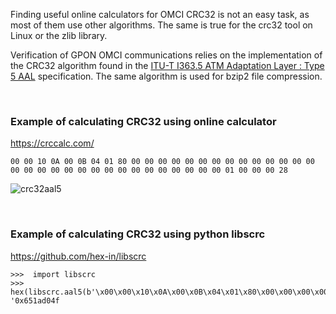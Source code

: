 
Finding useful online calculators for OMCI CRC32 is not an easy task, as most of them use other algorithms. The same is true for the crc32 tool on Linux or the zlib library.

Verification of GPON OMCI communications relies on the implementation of the CRC32 algorithm found in the [ITU-T I363.5 ATM Adaptation Layer : Type 5 AAL](https://www.itu.int/rec/T-REC-I.363.5/en) specification.
The same algorithm is used for bzip2 file compression.


</br>

### Example of calculating CRC32 using online calculator
https://crccalc.com/

```
00 00 10 0A 00 0B 04 01 80 00 00 00 00 00 00 00 00 00 00 00 00 00 00 00 00 00 00 00 00 00 00 00 00 00 00 00 00 00 00 01 00 00 00 28
```






![crc32aal5](https://user-images.githubusercontent.com/52431348/213610171-6d1d6d6b-b301-4eb1-b826-e28c08ee51c6.png)



</br>

### Example of calculating CRC32 using python libscrc
https://github.com/hex-in/libscrc


```
>>>  import libscrc
>>>  hex(libscrc.aal5(b'\x00\x00\x10\x0A\x00\x0B\x04\x01\x80\x00\x00\x00\x00\x00\x00\x00\x00\x00\x00\x00\x00\x00\x00\x00\x00\x00\x00\x00\x00\x00\x00\x00\x00\x00\x00\x00\x00\x00\x00\x01\x00\x00\x00\x28'))
'0x651ad04f
```
